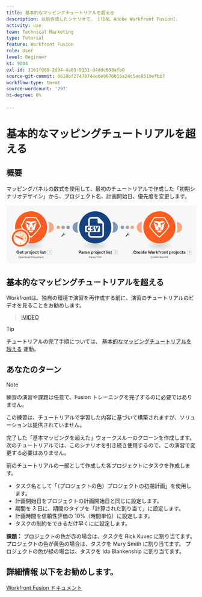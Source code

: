 ```yaml
---
title: 基本的なマッピングチュートリアルを超える
description: 以前作成したシナリオで、 [!DNL Adobe Workfront Fusion].
activity: use
team: Technical Marketing
type: Tutorial
feature: Workfront Fusion
role: User
level: Beginner
kt: 9004
exl-id: 3161f088-2d94-4a05-9151-d4ddc638afb0
source-git-commit: 0618bf27478744e0e9976015a24c5ec8519efbb7
workflow-type: tm+mt
source-wordcount: '297'
ht-degree: 0%

---
```


# 基本的なマッピングチュートリアルを超える

## 概要

マッピングパネルの数式を使用して、最初のチュートリアルで作成した「初期シナリオデザイン」から、プロジェクト名、計画開始日、優先度を変更します。

![Fusion シナリオのイメージ](assets/understand-the-basics-1.png)

## 基本的なマッピングチュートリアルを超える

Workfrontは、独自の環境で演習を再作成する前に、演習のチュートリアルのビデオを見ることをお勧めします。

>[!VIDEO](https://video.tv.adobe.com/v/335264/?quality=12)

>[!TIP]
>
>チュートリアルの完了手順については、 [基本的なマッピングチュートリアルを超える](https://experienceleague.adobe.com/docs/workfront-learn/tutorials-workfront/fusion/exercises/beyond-basic-mapping.html?lang=en) 運動。

## あなたのターン

>[!NOTE]
>
>練習の演習や課題は任意で、Fusion トレーニングを完了するのに必要ではありません。

この練習は、チュートリアルで学習した内容に基づいて構築されますが、ソリューションは提供されていません。

完了した「基本マッピングを超えた」ウォークスルーのクローンを作成します。 次のチュートリアルでは、このシナリオを引き続き使用するので、この演習で変更する必要はありません。

前のチュートリアルの一部として作成した各プロジェクトにタスクを作成します。

* タスク名として「（プロジェクトの色）プロジェクトの初期計画」を使用します。
* 計画開始日をプロジェクトの計画開始日と同じに設定します。
* 期間を 3 日に、期間のタイプを「計算された割り当て」に設定します。
* 計画時間を信頼性評価の 10%（時間単位）に設定します。
* タスクの制約をできるだけ早くにに設定します。

**課題：** プロジェクトの色が赤の場合は、タスクを Rick Kuvec に割り当てます。 プロジェクトの色が黄色の場合は、タスクを Mary Smith に割り当てます。 プロジェクトの色が緑の場合は、タスクを Ida Blankenship に割り当てます。

## 詳細情報 以下をお勧めします。

[Workfront Fusion ドキュメント](https://experienceleague.adobe.com/docs/workfront/using/adobe-workfront-fusion/workfront-fusion-2.html?lang=en)
